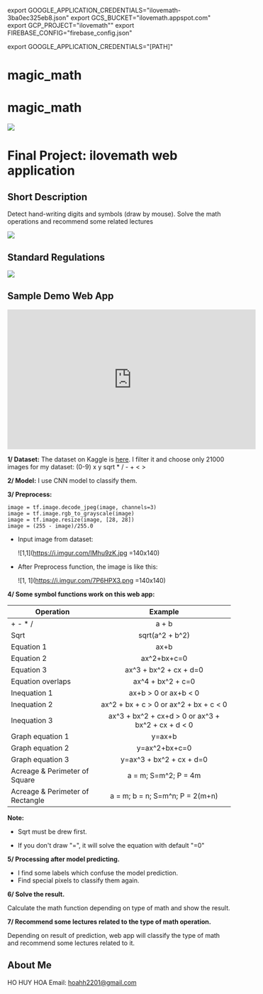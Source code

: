 export GOOGLE_APPLICATION_CREDENTIALS="ilovemath-3ba0ec325eb8.json"
export GCS_BUCKET="ilovemath.appspot.com"
export GCP_PROJECT="ilovemath""
export FIREBASE_CONFIG="firebase_config.json"



export GOOGLE_APPLICATION_CREDENTIALS="[PATH]"
# magic_math
# magic_math

![](https://image.freepik.com/free-vector/math-background_23-2148146269.jpg)
# Final Project: ilovemath web application

## Short Description


Detect hand-writing digits and symbols (draw by mouse). Solve the math operations and recommend some related lectures


![](https://i.imgur.com/ErY03Yi.png)

## **Standard Regulations**

![](https://i.imgur.com/KMhxnNE.png)


## Sample Demo Web App

<iframe width="560" height="315" src="https://www.youtube.com/embed/JZ4q_SyN-a4" frameborder="0" allow="accelerometer; autoplay; encrypted-media; gyroscope; picture-in-picture" allowfullscreen></iframe>


**1/ Dataset:**
  The dataset on Kaggle is [here](https://www.kaggle.com/xainano/handwrittenmathsymbols). I filter it and choose only 21000 images for my dataset:
  (0-9) x y sqrt * / - + < >
  
**2/ Model:**
  I use CNN model to classify them.
  
**3/ Preprocess:**
    
    image = tf.image.decode_jpeg(image, channels=3)
    image = tf.image.rgb_to_grayscale(image)
    image = tf.image.resize(image, [28, 28])
    image = (255 - image)/255.0
    


+ Input image from dataset:

    ![1,1](https://i.imgur.com/IMhu9zK.jpg =140x140)

+ After Preprocess function, the image is like this:

    ![1, 1](https://i.imgur.com/7P6HPX3.png =140x140)
    


**4/ Some symbol functions work on this web app:**

| Operation        | Example           |
| -------------    |:-------------:    |
| + - * /          | a + b           |
| Sqrt             | sqrt(a^2 + b^2)     |
| Equation 1 | ax+b      |
| Equation 2 | ax^2+bx+c=0      |
| Equation 3 | ax^3 + bx^2 + cx + d=0      |
| Equation overlaps | ax^4 + bx^2 + c=0      |
| Inequation 1 | ax+b > 0 or ax+b < 0     |
| Inequation 2 | ax^2 + bx + c > 0 or ax^2 + bx + c < 0 |
| Inequation 3 | ax^3 + bx^2 + cx+d > 0 or ax^3 + bx^2 + cx + d < 0 |
| Graph equation 1 | y=ax+b      |
| Graph equation 2 | y=ax^2+bx+c=0      |
| Graph equation 3 | y=ax^3 + bx^2 + cx + d=0      |
| Acreage & Perimeter of Square | a = m; S=m^2; P = 4m      |
| Acreage & Perimeter of Rectangle | a = m; b = n; S=m^n; P = 2(m+n)      |

**Note:**

- Sqrt must be drew first.
    
- If you don't draw "=", it will solve the equation with default "=0"
    
    
**5/ Processing after model predicting.**
   - I find some labels which confuse the model prediction. 
   - Find special pixels to classify them again.

**6/ Solve the result.**

Calculate the math function depending on type of math and show the result.

**7/ Recommend some lectures related to the type of math operation.**

Depending on result of prediction, web app will classify the type of math and recommend some lectures related to it.


<h2>About Me </h2>

HO HUY HOA
Email: hoahh2201@gmail.com